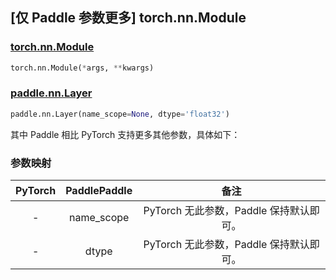 ## [仅 Paddle 参数更多] torch.nn.Module

### [torch.nn.Module](https://pytorch.org/docs/stable/generated/torch.nn.Module.html?highlight=torch+nn+module#torch.nn.Module)

```python
torch.nn.Module(*args, **kwargs)
```

### [paddle.nn.Layer](https://www.paddlepaddle.org.cn/documentation/docs/zh/api/paddle/nn/Layer_cn.html)

```python
paddle.nn.Layer(name_scope=None, dtype='float32')
```

其中 Paddle 相比 PyTorch 支持更多其他参数，具体如下：

### 参数映射

| PyTorch | PaddlePaddle |                  备注                  |
| :-----: | :----------: | :------------------------------------: |
|    -    |  name_scope  | PyTorch 无此参数，Paddle 保持默认即可。 |
|    -    |    dtype     | PyTorch 无此参数，Paddle 保持默认即可。 |
